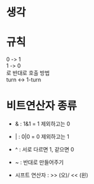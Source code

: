 # 생각

# 규칙
0 -> 1    
1 -> 0   
로 반대로 호출 방법   
turn <-> 1-turn

# 비트연산자 종류
- & : 1&1 = 1 제외하고는 0
- | : 0|0 = 0 제외하고는 1
- ^ : 서로 다르면 1, 같으면 0
- ~ : 반대로 만들어주기

- 시프트 연산자 : >> (오)/ << (왼)